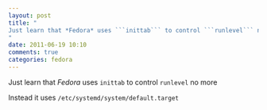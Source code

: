 ```yaml
---
layout: post
title: "
Just learn that *Fedora* uses ```inittab``` to control ```runlevel``` no more
"
date: 2011-06-19 10:10
comments: true
categories: fedora
---
```


Just learn that *Fedora* uses ```inittab``` to control ```runlevel``` no more


Instead it uses ```/etc/systemd/system/default.target```

